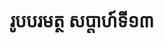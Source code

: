 ---
videoUrl : https://www.facebook.com/sophorn.ith.9/videos/2288567694738830/
category : aphidhamma-6
teacher : "អ៊ុំ សុជា"
title : "រូបបរមត្ថ សប្តាហ៍ទី១៣"
venue : "វត្តសំពៅមាស"
recordedBy : "ឧបាសិកា Ith Sophorn"
layout : post
---